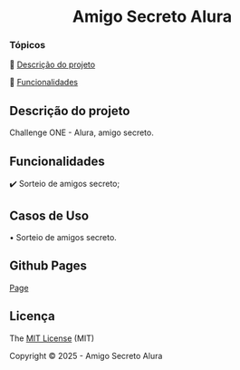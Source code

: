 <div align="center">
  <h1 align="center">
    Amigo Secreto Alura
    <br />
  </h1>
</div>

### Tópicos 

:small_blue_diamond: [Descrição do projeto](#descrição-do-projeto)

:small_blue_diamond: [Funcionalidades](#funcionalidades)


## Descrição do projeto 

<p align="justify">
  Challenge ONE - Alura, amigo secreto. 
</p>

## Funcionalidades

:heavy_check_mark: Sorteio de amigos secreto;  


## Casos de Uso

 • Sorteio de amigos secreto.

## Github Pages

[Page](https://nodejs.org/en/download/)

## Licença 

The [MIT License]() (MIT)

Copyright :copyright: 2025 - Amigo Secreto Alura
